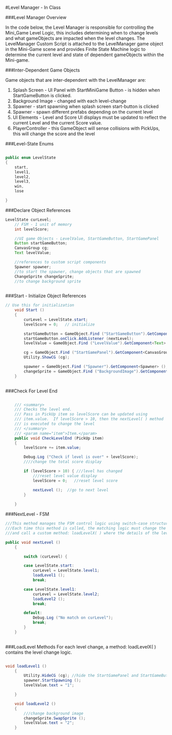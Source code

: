 #Level Manager - In Class 

###Level Manager Overview

In the code below, the Level Manager is responsible for controlling the Mini_Game Level Logic, this includes determining when to change levels and what gameObjects are impacted when the level changes.  The LevelManager Custom Script is attached to the LevelManager game object in the Mini-Game scene and provides Finite State Machine logic to determine the current level and state of dependent gameObjects within the Mini-game. 

###Inter-Dependent Game Objects

Game objects that are inter-dependent with the LevelManager are: 

1. Splash Screen - UI Panel with StartMiniGame Button - is hidden when StartGameButton is clicked.
2. Background Image - changed with each level-change
3. Spawner - start spawning when splash screen start-button is clicked
4. Spawner - spawn different prefabs depending on the current level
5. UI Elements - Level and Score UI displays must be updated to reflect the current Level and the current Score value.
6. PlayerController - this GameObject will sense collisions with PickUps, this will change the score and the level

###Level-State Enums

```java

public enum LevelState
{
	start,
	level1,
	level2,
	level3,
	win,
	lose

}
```

###Declare Object References

```java
LevelState curLevel;
	// FSM - 1 unit of memory
	int levelScore;

	//UI game Objects - LevelValue, StartGameButton, StartGamePanel
	Button startGameButton;
	CanvasGroup cg;
	Text levelValue;

	//references to custom script components
	Spawner spawner;
	//to start the spawner, change objects that are spawned
	ChangeSprite changeSprite;
	//to change background sprite
	
```
	
###Start - Initialize Object References

```java
// Use this for initialization
	void Start ()
	{
		curLevel = LevelState.start;
		levelScore = 0;   // initialize

		startGameButton = GameObject.Find ("StartGameButton").GetComponent<Button> ();
		startGameButton.onClick.AddListener (nextLevel);
		levelValue = GameObject.Find ("LevelValue").GetComponent<Text> ();

		cg = GameObject.Find ("StartGamePanel").GetComponent<CanvasGroup> ();
		Utility.ShowCG (cg);

		spawner = GameObject.Find ("Spawner").GetComponent<Spawner> ();
		changeSprite = GameObject.Find ("BackgroundImage").GetComponent<ChangeSprite> ();
	}
	
```

###Check For Level End

```java

 	/// <summary>
	/// Checks the level end.
	/// Pass in PickUp item so levelScore can be updated using
	/// item.value.  If levelScore > 10, then the nextLevel( ) method
	/// is executed to change the level
	/// </summary>
	/// <param name="item">Item.</param>
	public void CheckLevelEnd (PickUp item)
	{
		levelScore += item.value;

		Debug.Log ("Check if level is over" + levelScore);
		////change the total score display

		if (levelScore > 10) { ///level has changed
			///reset level value display
			levelScore = 0;   //reset level score

			nextLevel ();  //go to next level
		}
		
	}
```

###NextLevel - FSM 

```java
///This method manages the FSM control logic using switch-case structure. 
///Each time this method is called, the matching logic must change the value of curLevel, 
///and call a custom method: loadLevelX( ) where the details of the level loading logic are specified.

public void nextLevel ()
	{

		switch (curLevel) {

		case LevelState.start:
			curLevel = LevelState.level1;
			loadLevel1 ();
			break;

		case LevelState.level1:
			curLevel = LevelState.level2;
			loadLevel2 ();
			break;

		default:
			Debug.Log ("No match on curLevel");
			break;
		}
	}
	
```

###LoadLevel Methods
For each level change, a method: loadLevelX( ) contains the level change logic.  


```java

void loadLevel1 ()
	{
		Utility.HideCG (cg); //hide the StartGamePanel and StartGameButton
		spawner.StartSpawning ();
		levelValue.text = "1";

	}

	void loadLevel2 ()
	{
		///change background image
		changeSprite.SwapSprite ();
		levelValue.text = "2";
	}

```
	